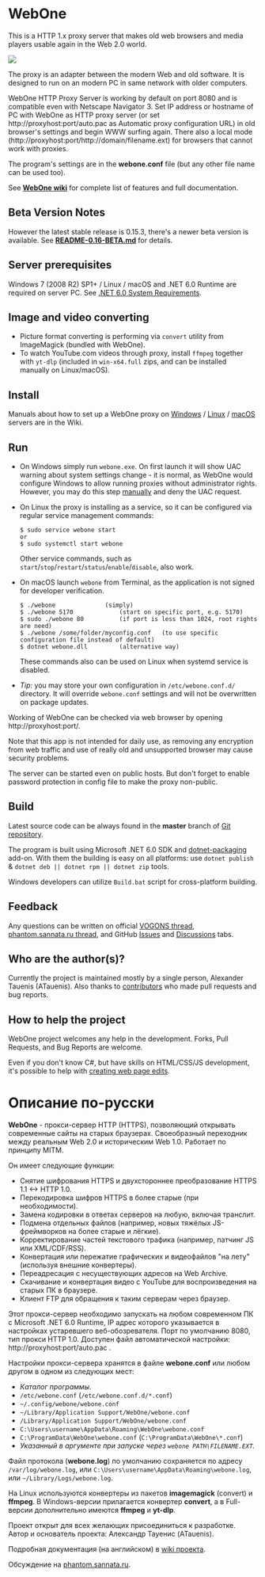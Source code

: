 ﻿# WebOne
This is a HTTP 1.x proxy server that makes old web browsers and media players usable again in the Web 2.0 world.

![](https://raw.githubusercontent.com/atauenis/webone/master/docs/Demo.png)

The proxy is an adapter between the modern Web and old software. It is designed to run on an modern PC in same network with older computers.

WebOne HTTP Proxy Server is working by default on port 8080 and is compatible even with Netscape Navigator 3. Set IP address or hostname of PC with WebOne as HTTP proxy server (or set http://proxyhost:port/auto.pac as Automatic proxy configuration URL) in old browser's settings and begin WWW surfing again. There also a local mode (http://proxyhost:port/http://domain/filename.ext) for browsers that cannot work with proxies.

The program's settings are in the __webone.conf__ file (but any other file name can be used too).

See **[WebOne wiki](https://github.com/atauenis/webone/wiki)** for complete list of features and full documentation.

## Beta Version Notes
However the latest stable release is 0.15.3, there's a newer beta version is available. See **[README-0.16-BETA.md](https://github.com/atauenis/webone/blob/master/README-0.16-BETA.md)** for details.

## Server prerequisites
Windows 7 (2008 R2) SP1+ / Linux / macOS and .NET 6.0 Runtime are required on server PC. See [.NET 6.0 System Requirements](https://github.com/dotnet/core/blob/main/release-notes/6.0/supported-os.md).

## Image and video converting
* Picture format converting is performing via `convert` utility from ImageMagick (bundled with WebOne).
* To watch YouTube.com videos through proxy, install `ffmpeg` together with `yt-dlp` (included in `win-x64.full` zips, and can be installed manually on Linux/macOS).

## Install
Manuals about how to set up a WebOne proxy on [Windows](https://github.com/atauenis/webone/wiki/Windows-installation) / [Linux](https://github.com/atauenis/webone/wiki/Linux-installation) / [macOS](https://github.com/atauenis/webone/wiki/MacOS-X-installation) servers are in the Wiki.

## Run
*	On Windows simply run `webone.exe`. On first launch it will show UAC warning about system settings change - it is normal, as WebOne would configure Windows to allow running proxies without administrator rights. However, you may do this step [manually](https://github.com/atauenis/webone/wiki/Windows-installation#how-to-run-without-admin-privileges) and deny the UAC request.

*	On Linux the proxy is installing as a service, so it can be configured via regular service management commands:
	```
	$ sudo service webone start
	or
	$ sudo systemctl start webone
	```
	Other service commands, such as `start`/`stop`/`restart`/`status`/`enable`/`disable`, also work.
	
*   On macOS launch `webone` from Terminal, as the application is not signed for developer verification.
	```
	$ ./webone				(simply)
	$ ./webone 5170				(start on specific port, e.g. 5170)
	$ sudo ./webone 80			(if port is less than 1024, root rights are need)
	$ ./webone /some/folder/myconfig.conf	(to use specific configuration file instead of default)
	$ dotnet webone.dll			(alternative way)
	```
	These commands also can be used on Linux when systemd service is disabled.

*	*Tip:* you may store your own configuration in `/etc/webone.conf.d/` directory. It will override `webone.conf` settings and will not be overwritten on package updates.



Working of WebOne can be checked via web browser by opening http://proxyhost:port/.

Note that this app is not intended for daily use, as removing any encryption from web traffic and use of really old and unsupported browser may cause security problems.

The server can be started even on public hosts. But don't forget to enable password protection in config file to make the proxy non-public.

## Build
Latest source code can be always found in the __master__ branch of [Git repository](https://github.com/atauenis/webone).

The program is built using Microsoft .NET 6.0 SDK and [dotnet-packaging](https://github.com/qmfrederik/dotnet-packaging/) add-on. With them the building is easy on all platforms: use `dotnet publish` & `dotnet deb || dotnet rpm || dotnet zip` tools.

Windows developers can utilize `Build.bat` script for cross-platform building.

## Feedback
Any questions can be written on official [VOGONS thread](https://www.vogons.org/viewtopic.php?f=24&t=67165), [phantom.sannata.ru thread](https://phantom.sannata.org/viewtopic.php?f=16&t=33291), and GitHub [Issues](https://github.com/atauenis/webone/issues) and [Discussions](https://github.com/atauenis/webone/discussions) tabs.

## Who are the author(s)?
Currently the project is maintained mostly by a single person, Alexander Tauenis (ATauenis). Also thanks to [contributors](https://github.com/atauenis/webone/graphs/contributors) who made pull requests and bug reports.

## How to help the project
WebOne project welcomes any help in the development. Forks, Pull Requests, and Bug Reports are welcome.

Even if you don't know C#, but have skills on HTML/CSS/JS development, it's possible to help with [creating web page edits](https://github.com/atauenis/webone/wiki/Sets-of-edits).

# Описание по-русски
__WebOne__ - прокси-сервер HTTP (HTTPS), позволяющий открывать современные сайты на старых браузерах. Своеобразный переходник между реальным Web 2.0 и историческим Web 1.0. Работает по принципу MITM.

Он имеет следующие функции:
* Снятие шифрования HTTPS и двухстороннее преобразование HTTPS 1.1 <-> HTTP 1.0.
* Перекодировка шифров HTTPS в более старые (при необходимости).
* Замена кодировки в ответах серверов на любую, включая транслит.
* Подмена отдельных файлов (например, новых тяжёлых JS-фреймворков на более старые и лёгкие).
* Корректирование частей текстового трафика (например, патчинг JS или XML/CDF/RSS).
* Конвертация или пережатие графических и видеофайлов "на лету" (используя внешние конвертеры).
* Переадресация с несуществующих адресов на Web Archive.
* Скачивание и конвертация видео с YouTube для воспроизведения на старых ПК в браузере.
* Клиент FTP для обращения к таким серверам через браузер.

Этот прокси-сервер необходимо запускать на любом современном ПК с Microsoft .NET 6.0 Runtime, IP адрес которого указывается в настройках устаревшего веб-обозревателя. Порт по умолчанию 8080, тип прокси HTTP 1.0. Доступен файл автоматической настройки: http://proxyhost:port/auto.pac .

Настройки прокси-сервера хранятся в файле __webone.conf__ или любом другом в одном из следующих мест:

* _Каталог программы._
* `/etc/webone.conf` (`/etc/webone.conf.d/*.conf`)
* `~/.config/webone/webone.conf`
* `~/Library/Application Support/WebOne/webone.conf`
* `/Library/Application Support/WebOne/webone.conf`
* `C:\Users\username\AppData\Roaming\WebOne\webone.conf`
* `C:\ProgramData\WebOne\webone.conf` (`C:\ProgramData\WebOne\*.conf`)
* _Указанный в аргументе при запуске через `webone PATH\FILENAME.EXT`._

Файл протокола (__webone.log__) по умолчанию сохраняется по адресу `/var/log/webone.log`, или `C:\Users\username\AppData\Roaming\webone.log`, или `~/Library/Logs/webone.log`.

На Linux используются конвертеры из пакетов __imagemagick__ (convert) и __ffmpeg__. В Windows-версии прилагается конвертер **convert**, а в Full-версии дополнительно имеются **ffmpeg** и **yt-dlp**.

Проект открыт для всех желающих присоединиться к разработке. Автор и основатель проекта: Александр Тауенис (ATauenis).

Подробная документация (на английском) в [wiki проекта](https://github.com/atauenis/webone/wiki).

Обсуждение на [phantom.sannata.ru](https://phantom.sannata.org/viewtopic.php?f=16&t=33291).
